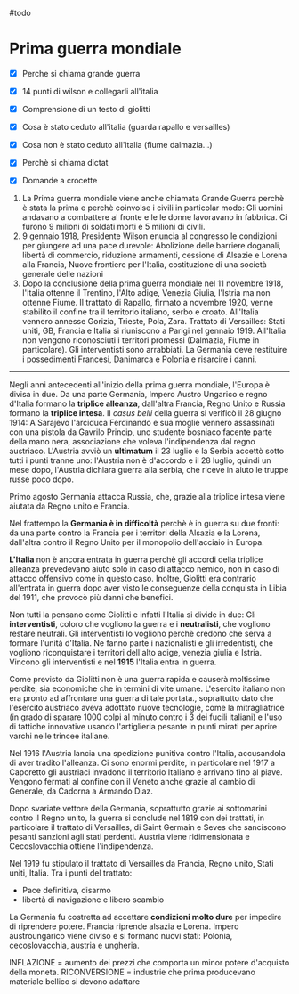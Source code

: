 #todo

# Prima guerra mondiale


- [x] Perche si chiama grande guerra
- [x] 14 punti di wilson e collegarli all'italia
- [x] Comprensione di un testo di giolitti
- [x] Cosa è stato ceduto all'italia (guarda rapallo e versailles)
- [x] Cosa non è stato ceduto all'italia (fiume dalmazia...)
- [x] Perchè si chiama dictat
- [x] Domande a crocette




1. La Prima guerra mondiale viene anche chiamata Grande Guerra perchè è stata la prima e perchè coinvolse i civili in particolar modo: Gli uomini andavano a combattere al fronte e le le donne lavoravano in fabbrica. Ci furono 9 milioni di soldati morti e 5 milioni di civili. 
2. 9 gennaio 1918, Presidente Wilson enuncia al congresso le condizioni per giungere ad una pace durevole: Abolizione delle barriere doganali, libertà di commercio, riduzione armamenti, cessione di Alsazie e Lorena alla Francia, Nuove frontiere per l'Italia, costituzione di una società generale delle nazioni
3. Dopo la conclusione della prima guerra mondiale nel 11 novembre 1918, l'Italia ottenne il Trentino, l'Alto adige, Venezia Giulia, l'Istria ma non ottenne Fiume. Il trattato di Rapallo, firmato a novembre 1920, venne stabilito il confine tra il territorio italiano, serbo e croato. All'Italia vennero annesse Gorizia, Trieste, Pola, Zara. Trattato di Versailles: Stati uniti, GB, Francia e Italia si riuniscono a Parigi nel gennaio 1919. All'Italia non vengono riconosciuti i territori promessi (Dalmazia, Fiume in particolare). Gli interventisti sono arrabbiati. La Germania deve restituire i possedimenti Francesi, Danimarca e Polonia e risarcire i danni. 

---

Negli anni antecedenti all'inizio della prima guerra mondiale, l'Europa è divisa in due. Da una parte Germania, Impero Austro Ungarico e regno d'Italia formano la **triplice alleanza**, dall'altra Francia, Regno Unito e Russia formano la **triplice intesa**. Il _casus belli_ della guerra si verificò il 28 giugno 1914: A Sarajevo l'arciduca Ferdinando e sua moglie vennero assassinati con una pistola da Gavrilo Princip, uno studente bosniaco facente parte della mano nera, associazione che voleva l'indipendenza dal regno austriaco. L'Austria avviò un **ultimatum** il 23 luglio e la Serbia accettò sotto tutti i punti tranne uno: l'Austria non è d'accordo e il 28 luglio, quindi un mese dopo, l'Austria dichiara guerra alla serbia, che riceve in aiuto le truppe russe poco dopo.

Primo agosto Germania attacca Russia, che, grazie alla triplice intesa viene aiutata da Regno unito e Francia.

Nel frattempo la **Germania è in difficoltà** perchè è in guerra su due fronti: da una parte contro la Francia per i territori della Alsazia e la Lorena, dall'altra contro il Regno Unito per il monopolio dell'acciaio in Europa.

**L'Italia** non è ancora entrata in guerra perchè gli accordi della triplice alleanza prevedevano aiuto solo in caso di attacco nemico, non in caso di attacco offensivo come in questo caso. Inoltre, Giolitti era contrario all'entrata in guerra dopo aver visto le conseguenze della conquista in Libia del 1911, che provocò più danni che benefici.

Non tutti la pensano come Giolitti e infatti l'Italia si divide in due: Gli **interventisti**, coloro che vogliono la guerra e i **neutralisti**, che vogliono restare neutrali. Gli interventisti lo vogliono perchè credono che serva a formare l'unità d'Italia. Ne fanno parte i nazionalisti e gli irredentisti, che vogliono riconquistare i territori dell'alto adige, venezia giulia e Istria. Vincono gli interventisti e nel **1915** l'Italia entra in guerra.

Come previsto da Giolitti non è una guerra rapida e causerà moltissime perdite, sia economiche che in termini di vite umane. L'esercito italiano non era pronto ad affrontare una guerra di tale portata., soprattutto dato che l'esercito austriaco aveva adottato nuove tecnologie, come la mitragliatrice (in grado di sparare 1000 colpi al minuto contro i 3 dei fucili italiani) e l'uso di tattiche innovative usando l'artiglieria pesante in punti mirati per aprire varchi nelle trincee italiane.

Nel 1916 l'Austria lancia una spedizione punitiva contro l'Italia, accusandola di aver tradito l'alleanza. Ci sono enormi perdite, in particolare nel 1917 a Caporetto gli austriaci invadono il territorio Italiano e arrivano fino al piave. Vengono fermati al confine con il Veneto anche grazie al cambio di Generale, da Cadorna a Armando Diaz.

Dopo svariate vettore della Germania, soprattutto grazie ai sottomarini contro il Regno unito, la guerra si conclude nel 1819 con dei trattati, in particolare il trattato di Versailles, di Saint Germain e Seves che sanciscono pesanti sanzioni agli stati perdenti. Austria viene ridimensionata e Cecoslovacchia ottiene l'indipendenza.

Nel 1919 fu stipulato il trattato di Versailles da Francia, Regno unito, Stati uniti, Italia. Tra i punti del trattato:

-   Pace definitiva, disarmo
-   libertà di navigazione e libero scambio

La Germania fu costretta ad accettare **condizioni molto dure** per impedire di riprendere potere. Francia riprende alsazia e Lorena. Impero austroungarico viene diviso e si formano nuovi stati: Polonia, cecoslovacchia, austria e ungheria.

INFLAZIONE = aumento dei prezzi che comporta un minor potere d'acquisto della moneta. RICONVERSIONE = industrie che prima producevano materiale bellico si devono adattare